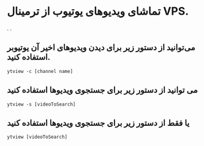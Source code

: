 
# تماشای ویدیوهای یوتیوب از ترمینال VPS.

.
.
## می‌توانید از دستور زیر برای دیدن ویدیوهای اخیر آن یوتیوبر استفاده کنید. 
```
ytview -c [channel name]
```
## می توانید از دستور زیر برای جستجوی ویدیوها استفاده کنید
```
ytview -s [videoToSearch]
```
## یا فقط از دستور زیر برای جستجوی ویدیوها استفاده کنید
```
ytview [videoToSearch]
```




